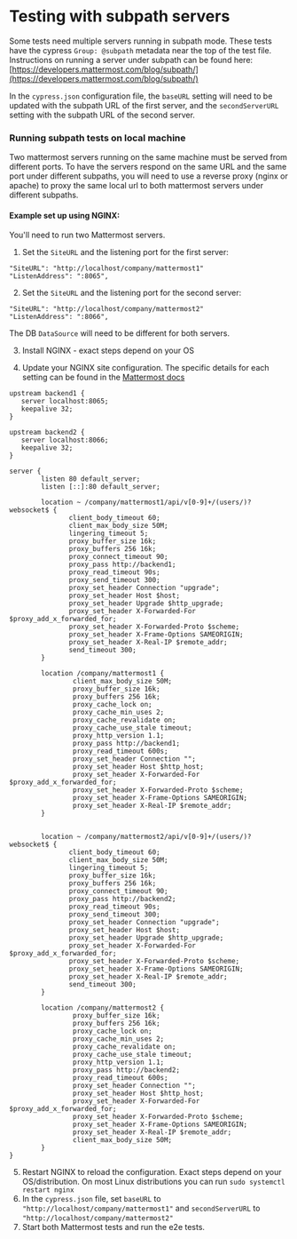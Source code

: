 # Testing with subpath servers
Some tests need multiple servers running in subpath mode. These tests have the cypress `Group: @subpath` metadata near the top of the test file. Instructions on running a server under subpath can be found here: [https://developers.mattermost.com/blog/subpath/](https://developers.mattermost.com/blog/subpath/)

In the `cypress.json` configuration file, the `baseURL` setting will need to be updated with the subpath URL of the first server, and the `secondServerURL` setting with the subpath URL of the second server.

### Running subpath tests on local machine
Two mattermost servers running on the same machine must be served from different ports. To have the servers respond on the same URL and the same port under different subpaths, you will need to use a reverse proxy (nginx or apache) to proxy the same local url to both mattermost servers under different subpaths.

#### Example set up using NGINX:

You'll need to run two Mattermost servers.

1. Set the `SiteURL` and the listening port for the first server:

```
"SiteURL": "http://localhost/company/mattermost1"
"ListenAddress": ":8065",
```

2. Set the `SiteURL` and the listening port for the second server:

```
"SiteURL": "http://localhost/company/mattermost2"
"ListenAddress": ":8066",
```

The DB `DataSource` will need to be different for both servers.

3. Install NGINX -  exact steps depend on your OS

4. Update your NGINX site configuration. The specific details for each setting can be found in the [Mattermost docs](https://docs.mattermost.com/install/config-proxy-nginx.html)

```
upstream backend1 {
   server localhost:8065;
   keepalive 32;
}

upstream backend2 {
   server localhost:8066;
   keepalive 32;
}

server {
        listen 80 default_server;
        listen [::]:80 default_server;

        location ~ /company/mattermost1/api/v[0-9]+/(users/)?websocket$ {
               client_body_timeout 60;
               client_max_body_size 50M;
               lingering_timeout 5;
               proxy_buffer_size 16k;
               proxy_buffers 256 16k;
               proxy_connect_timeout 90;
               proxy_pass http://backend1;
               proxy_read_timeout 90s;
               proxy_send_timeout 300;
               proxy_set_header Connection "upgrade";
               proxy_set_header Host $host;
               proxy_set_header Upgrade $http_upgrade;
               proxy_set_header X-Forwarded-For $proxy_add_x_forwarded_for;
               proxy_set_header X-Forwarded-Proto $scheme;
               proxy_set_header X-Frame-Options SAMEORIGIN;
               proxy_set_header X-Real-IP $remote_addr;
               send_timeout 300;
        }

        location /company/mattermost1 {
                client_max_body_size 50M;
                proxy_buffer_size 16k;
                proxy_buffers 256 16k;
                proxy_cache_lock on;
                proxy_cache_min_uses 2;
                proxy_cache_revalidate on;
                proxy_cache_use_stale timeout;
                proxy_http_version 1.1;
                proxy_pass http://backend1;
                proxy_read_timeout 600s;
                proxy_set_header Connection "";
                proxy_set_header Host $http_host;
                proxy_set_header X-Forwarded-For $proxy_add_x_forwarded_for;
                proxy_set_header X-Forwarded-Proto $scheme;
                proxy_set_header X-Frame-Options SAMEORIGIN;
                proxy_set_header X-Real-IP $remote_addr;
        }


        location ~ /company/mattermost2/api/v[0-9]+/(users/)?websocket$ {
               client_body_timeout 60;
               client_max_body_size 50M;
               lingering_timeout 5;
               proxy_buffer_size 16k;
               proxy_buffers 256 16k;
               proxy_connect_timeout 90;
               proxy_pass http://backend2;
               proxy_read_timeout 90s;
               proxy_send_timeout 300;
               proxy_set_header Connection "upgrade";
               proxy_set_header Host $host;
               proxy_set_header Upgrade $http_upgrade;
               proxy_set_header X-Forwarded-For $proxy_add_x_forwarded_for;
               proxy_set_header X-Forwarded-Proto $scheme;
               proxy_set_header X-Frame-Options SAMEORIGIN;
               proxy_set_header X-Real-IP $remote_addr;
               send_timeout 300;
        }

        location /company/mattermost2 {
                proxy_buffer_size 16k;
                proxy_buffers 256 16k;
                proxy_cache_lock on;
                proxy_cache_min_uses 2;
                proxy_cache_revalidate on;
                proxy_cache_use_stale timeout;
                proxy_http_version 1.1;
                proxy_pass http://backend2;
                proxy_read_timeout 600s;
                proxy_set_header Connection "";
                proxy_set_header Host $http_host;
                proxy_set_header X-Forwarded-For $proxy_add_x_forwarded_for;
                proxy_set_header X-Forwarded-Proto $scheme;
                proxy_set_header X-Frame-Options SAMEORIGIN;
                proxy_set_header X-Real-IP $remote_addr;
                client_max_body_size 50M;
        }
}
```


5. Restart NGINX to reload the configuration. Exact steps depend on your OS/distribution. On most Linux distributions you can run `sudo systemctl restart nginx`
6. In the `cypress.json` file, set `baseURL` to  `"http://localhost/company/mattermost1"` and `secondServerURL` to `"http://localhost/company/mattermost2"`
7. Start both Mattermost tests and run the e2e tests.
